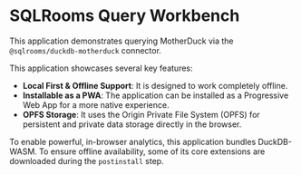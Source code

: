 # SQLRooms Query Workbench

This application demonstrates querying MotherDuck via the `@sqlrooms/duckdb-motherduck` connector.

This application showcases several key features:

- **Local First & Offline Support**: It is designed to work completely offline.
- **Installable as a PWA**: The application can be installed as a Progressive Web App for a more native experience.
- **OPFS Storage**: It uses the Origin Private File System (OPFS) for persistent and private data storage directly in the browser.

To enable powerful, in-browser analytics, this application bundles DuckDB-WASM. To ensure offline availability, some of its core extensions are downloaded during the `postinstall` step.
